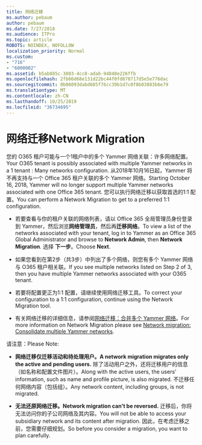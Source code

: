 ```yaml
---
title: 网络迁移
ms.author: pebaum
author: pebaum
ms.date: 7/27/2018
ms.audience: ITPro
ms.topic: article
ROBOTS: NOINDEX, NOFOLLOW
localization_priority: Normal
ms.custom:
- "716"
- "6000002"
ms.assetid: b5ab885c-3803-4cc8-adab-94848e226ffb
ms.openlocfilehash: 2fb66d68e131d22bc44f0fd878717d5e5e776dac
ms.sourcegitcommit: 0b06093dabd685f76cc39b1d7c0f8b03883b6e79
ms.translationtype: MT
ms.contentlocale: zh-CN
ms.lasthandoff: 10/25/2019
ms.locfileid: "36734695"
---
```

# <a name="network-migration"></a><span data-ttu-id="4eacb-102">网络迁移</span><span class="sxs-lookup"><span data-stu-id="4eacb-102">Network Migration</span></span>

<span data-ttu-id="4eacb-103">您的 O365 租户可能与一个1租户中的多个 Yammer 网络关联：许多网络配置。</span><span class="sxs-lookup"><span data-stu-id="4eacb-103">Your O365 tenant is possibly associated with multiple Yammer networks in a 1 tenant : Many networks configuration.</span></span> <span data-ttu-id="4eacb-104">从2018年10月16日起，Yammer 将不再支持与一个 Office 365 租户关联的多个 Yammer 网络。</span><span class="sxs-lookup"><span data-stu-id="4eacb-104">Starting October 16, 2018, Yammer will no longer support multiple Yammer networks associated with one Office 365 tenant.</span></span> <span data-ttu-id="4eacb-105">您可以执行网络迁移以获取首选的1:1 配置。</span><span class="sxs-lookup"><span data-stu-id="4eacb-105">You can perform a Network Migration to get to a preferred 1:1 configuration.</span></span>
  
- <span data-ttu-id="4eacb-106">若要查看与你的租户关联的网络列表，请以 Office 365 全局管理员身份登录到 Yammer，然后浏览**网络管理员**，然后再**迁移网络**。</span><span class="sxs-lookup"><span data-stu-id="4eacb-106">To view a list of the networks associated with your tenant, log in to Yammer as an Office 365 Global Administrator and browse to **Network Admin**, then **Network Migration**.</span></span> <span data-ttu-id="4eacb-107">选择 **下一步**。</span><span class="sxs-lookup"><span data-stu-id="4eacb-107">Choose **Next**.</span></span>

- <span data-ttu-id="4eacb-108">如果您看到在第2步（共3步）中列出了多个网络，则您有多个 Yammer 网络与 O365 租户相关联。</span><span class="sxs-lookup"><span data-stu-id="4eacb-108">If you see multiple networks listed on Step 2 of 3, then you have multiple Yammer networks associated with your O365 tenant.</span></span>

- <span data-ttu-id="4eacb-109">若要将配置更正为1:1 配置，请继续使用网络迁移工具。</span><span class="sxs-lookup"><span data-stu-id="4eacb-109">To correct your configuration to a 1:1 configuration, continue using the Network Migration tool.</span></span>

- <span data-ttu-id="4eacb-110">有关网络迁移的详细信息，请参阅[网络迁移：合并多个 Yammer 网络](https://docs.microsoft.com/yammer/configure-your-yammer-network/consolidate-multiple-yammer-networks)。</span><span class="sxs-lookup"><span data-stu-id="4eacb-110">For more information on Network Migration please see [Network migration: Consolidate multiple Yammer networks](https://docs.microsoft.com/yammer/configure-your-yammer-network/consolidate-multiple-yammer-networks).</span></span>

<span data-ttu-id="4eacb-111">请注意：</span><span class="sxs-lookup"><span data-stu-id="4eacb-111">Please Note:</span></span>
  
- <span data-ttu-id="4eacb-112">**网络迁移仅迁移活动和待处理用户。**</span><span class="sxs-lookup"><span data-stu-id="4eacb-112">**A network migration migrates only the active and pending users.**</span></span> <span data-ttu-id="4eacb-113">除了活动用户之外，还将迁移用户的信息（如名称和配置文件图片）。</span><span class="sxs-lookup"><span data-stu-id="4eacb-113">Along with the active users, the users' information, such as name and profile picture, is also migrated.</span></span> <span data-ttu-id="4eacb-114">不迁移任何网络内容（包括组）。</span><span class="sxs-lookup"><span data-stu-id="4eacb-114">Any network content, including groups, is not migrated.</span></span>

- <span data-ttu-id="4eacb-115">**无法还原网络迁移。**</span><span class="sxs-lookup"><span data-stu-id="4eacb-115">**Network migration can't be reversed.**</span></span> <span data-ttu-id="4eacb-116">迁移后，你将无法访问你的子公司网络及其内容。</span><span class="sxs-lookup"><span data-stu-id="4eacb-116">You will not be able to access your subsidiary network and its content after migration.</span></span> <span data-ttu-id="4eacb-117">因此，在考虑迁移之前，您需要仔细规划。</span><span class="sxs-lookup"><span data-stu-id="4eacb-117">So before you consider a migration, you want to plan carefully.</span></span>
